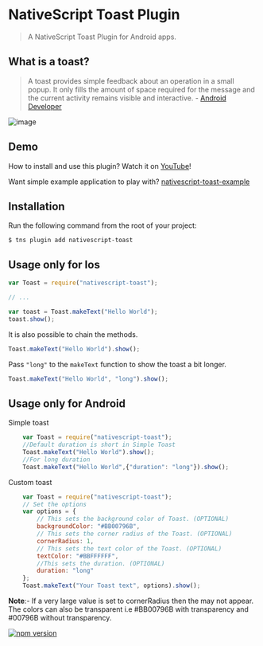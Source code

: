 # NativeScript Toast Plugin

> A NativeScript Toast Plugin for Android apps.

## What is a toast?

> A toast provides simple feedback about an operation in a small popup. It only fills the amount of space required for the message and the current activity remains visible and interactive. - [Android Developer](http://developer.android.com/guide/topics/ui/notifiers/toasts.html)

![image](showcase.png)

## Demo

How to install and use this plugin? Watch it on [YouTube](https://www.youtube.com/watch?v=2RWtX4crzyE)!

Want simple example application to play with? [nativescript-toast-example](https://github.com/TobiasHennig/nativescript-toast-example)

## Installation

Run the following command from the root of your project:

```
$ tns plugin add nativescript-toast
```

## Usage only for Ios

```js
var Toast = require("nativescript-toast");

// ...

var toast = Toast.makeText("Hello World");
toast.show();
```

It is also possible to chain the methods.
```js
Toast.makeText("Hello World").show();
```

Pass `"long"` to the `makeText` function to show the toast a bit longer.
```js
Toast.makeText("Hello World", "long").show();
```

## Usage only for Android

Simple toast
```js
    var Toast = require("nativescript-toast");
    //Default duration is short in Simple Toast
    Toast.makeText("Hello World").show();
    //For long duration
    Toast.makeText("Hello World",{"duration": "long"}).show();
```

Custom toast
```js
    var Toast = require("nativescript-toast");
    // Set the options
    var options = {
        // This sets the background color of Toast. (OPTIONAL)
        backgroundColor: "#BB00796B",
        // This sets the corner radius of the Toast. (OPTIONAL)
        cornerRadius: 1,
        // This sets the text color of the Toast. (OPTIONAL)
        textColor: "#BBFFFFFF",
        //This sets the duration. (OPTIONAL)
        duration: "long"
    };
    Toast.makeText("Your Toast text", options).show();
```

**Note**:- If a very large value is set to cornerRadius then the may not appear. The colors can also be transparent i.e #BB00796B with transparency and #00796B without transparency.

[![npm version](https://badge.fury.io/js/nativescript-toast.svg)](http://badge.fury.io/js/nativescript-toast)
